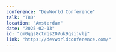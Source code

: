 ```yaml
---
conference: "DevWorld Conference"
talk: "TBD"
location: "Amsterdam"
date: "2025-02-13"
id: "cm0qgs8ctrqs207uk9qsijvlj"
link: "https://devworldconference.com/"
---
```


